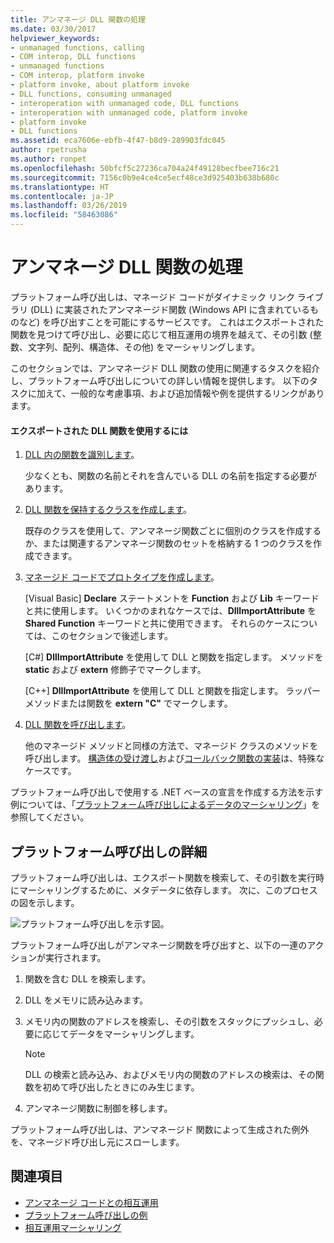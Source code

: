 ```yaml
---
title: アンマネージ DLL 関数の処理
ms.date: 03/30/2017
helpviewer_keywords:
- unmanaged functions, calling
- COM interop, DLL functions
- unmanaged functions
- COM interop, platform invoke
- platform invoke, about platform invoke
- DLL functions, consuming unmanaged
- interoperation with unmanaged code, DLL functions
- interoperation with unmanaged code, platform invoke
- platform invoke
- DLL functions
ms.assetid: eca7606e-ebfb-4f47-b8d9-289903fdc045
author: rpetrusha
ms.author: ronpet
ms.openlocfilehash: 50bfcf5c27236ca704a24f49128becfbee716c21
ms.sourcegitcommit: 7156c0b9e4ce4ce5ecf48ce3d925403b638b680c
ms.translationtype: HT
ms.contentlocale: ja-JP
ms.lasthandoff: 03/26/2019
ms.locfileid: "58463086"
---
```

# <a name="consuming-unmanaged-dll-functions"></a>アンマネージ DLL 関数の処理
プラットフォーム呼び出しは、マネージド コードがダイナミック リンク ライブラリ (DLL) に実装されたアンマネージド関数 (Windows API に含まれているものなど) を呼び出すことを可能にするサービスです。 これはエクスポートされた関数を見つけて呼び出し、必要に応じて相互運用の境界を越えて、その引数 (整数、文字列、配列、構造体、その他) をマーシャリングします。  
  
 このセクションでは、アンマネージド DLL 関数の使用に関連するタスクを紹介し、プラットフォーム呼び出しについての詳しい情報を提供します。 以下のタスクに加えて、一般的な考慮事項、および追加情報や例を提供するリンクがあります。  
  
#### <a name="to-consume-exported-dll-functions"></a>エクスポートされた DLL 関数を使用するには  
  
1.  [DLL 内の関数を識別します](../../../docs/framework/interop/identifying-functions-in-dlls.md)。  
  
     少なくとも、関数の名前とそれを含んでいる DLL の名前を指定する必要があります。  
  
2.  [DLL 関数を保持するクラスを作成します](../../../docs/framework/interop/creating-a-class-to-hold-dll-functions.md)。  
  
     既存のクラスを使用して、アンマネージ関数ごとに個別のクラスを作成するか、または関連するアンマネージ関数のセットを格納する 1 つのクラスを作成できます。  
  
3.  [マネージド コードでプロトタイプを作成します](../../../docs/framework/interop/creating-prototypes-in-managed-code.md)。  
  
     [Visual Basic] **Declare** ステートメントを **Function** および **Lib** キーワードと共に使用します。 いくつかのまれなケースでは、**DllImportAttribute** を **Shared Function** キーワードと共に使用できます。 それらのケースについては、このセクションで後述します。  
  
     [C#] **DllImportAttribute** を使用して DLL と関数を指定します。 メソッドを **static** および **extern** 修飾子でマークします。  
  
     [C++] **DllImportAttribute** を使用して DLL と関数を指定します。 ラッパー メソッドまたは関数を **extern "C"** でマークします。  
  
4.  [DLL 関数を呼び出します](../../../docs/framework/interop/calling-a-dll-function.md)。  
  
     他のマネージド メソッドと同様の方法で、マネージド クラスのメソッドを呼び出します。 [構造体の受け渡し](../../../docs/framework/interop/passing-structures.md)および[コールバック関数の実装](../../../docs/framework/interop/callback-functions.md)は、特殊なケースです。  
  
 プラットフォーム呼び出しで使用する .NET ベースの宣言を作成する方法を示す例については、「[プラットフォーム呼び出しによるデータのマーシャリング](../../../docs/framework/interop/marshaling-data-with-platform-invoke.md)」を参照してください。  
  
## <a name="a-closer-look-at-platform-invoke"></a>プラットフォーム呼び出しの詳細  
 プラットフォーム呼び出しは、エクスポート関数を検索して、その引数を実行時にマーシャリングするために、メタデータに依存します。 次に、このプロセスの図を示します。  
  
 ![プラットフォーム呼び出しを示す図。](./media/consuming-unmanaged-dll-functions/platform-invoke-call.gif)  
  
 プラットフォーム呼び出しがアンマネージ関数を呼び出すと、以下の一連のアクションが実行されます。  
  
1.  関数を含む DLL を検索します。  
  
2.  DLL をメモリに読み込みます。  
  
3.  メモリ内の関数のアドレスを検索し、その引数をスタックにプッシュし、必要に応じてデータをマーシャリングします。  
  
    > [!NOTE]
    >  DLL の検索と読み込み、およびメモリ内の関数のアドレスの検索は、その関数を初めて呼び出したときにのみ生じます。  
  
4.  アンマネージ関数に制御を移します。  
  
 プラットフォーム呼び出しは、アンマネージド 関数によって生成された例外を、マネージド呼び出し元にスローします。

## <a name="see-also"></a>関連項目
- [アンマネージ コードとの相互運用](../../../docs/framework/interop/index.md)
- [プラットフォーム呼び出しの例](../../../docs/framework/interop/platform-invoke-examples.md)
- [相互運用マーシャリング](../../../docs/framework/interop/interop-marshaling.md)
